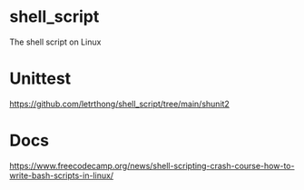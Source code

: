 # shell_script
The shell script on Linux

# Unittest 
https://github.com/letrthong/shell_script/tree/main/shunit2

# Docs
https://www.freecodecamp.org/news/shell-scripting-crash-course-how-to-write-bash-scripts-in-linux/
